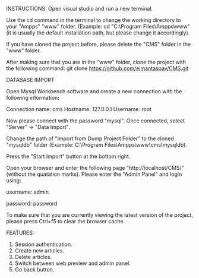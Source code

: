 INSTRUCTIONS:
Open visual studio and run a new terminal.

Use the cd command in the terminal to change the working directory to your "Ampps" "www" folder. (Example: cd "C:\Program Files\Ampps\www" (it is usually the default installation path, but please change it accordingly).

If you have cloned the project before, please delete the "CMS" folder in the "www" folder.

After making sure that you are in the "www" folder, clone the project with the following command: git clone https://github.com/eimantaspav/CMS.git

DATABASE IMPORT

Open Mysql Workbench software and create a new connection with the following information:

Connection name: cms
Hostname: 127.0.0.1 
Username: root

Now please connect with the password "mysql". Once connected, select "Server" -> "Data Import". 

Change the path of "Import from Dump Project Folder" to the cloned "mysqldb" folder (Example: C:\Program Files\Ampps\www\cms\mysqldb). 

Press the "Start Import" button at the bottom right.

Open your browser and enter the following page "http://localhost/CMS/" (without the quatation marks).
Please enter the "Admin Panel" and login using:

username: admin

password: password

To make sure that you are currently viewing the latest version of the project, please press Ctrl+f5 to clear the browser cache.

FEATURES:

1. Session authentication.
2. Create new articles.
3. Delete articles.
4. Switch between web preview and admin panel.
5. Go back button.